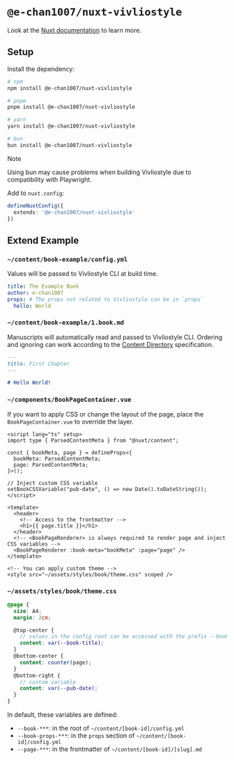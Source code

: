 # `@e-chan1007/nuxt-vivliostyle`

Look at the [Nuxt documentation](https://nuxt.com/docs/getting-started/introduction) to learn more.

## Setup

Install the dependency:

```bash
# npm
npm install @e-chan1007/nuxt-vivliostyle

# pnpm
pnpm install @e-chan1007/nuxt-vivliostyle

# yarn
yarn install @e-chan1007/nuxt-vivliostyle

# bun
bun install @e-chan1007/nuxt-vivliostyle
```

> [!NOTE]
> Using bun may cause problems when building Vivliostyle due to compatibility with Playwright.

Add to `nuxt.config`:

```ts
defineNuxtConfig({
  extends: '@e-chan1007/nuxt-vivliostyle'
})
```

## Extend Example

### `~/content/book-example/config.yml`
Values will be passed to Vivliostyle CLI at build time.

```yaml
title: The Example Book
author: e-chan1007
props: # The props not related to Vivliostyle can be in `props`
  hello: World
```

### `~/content/book-example/1.book.md`
Manuscripts will automatically read and passed to Vivliostyle CLI.
Ordering and ignoring can work according to the [Content Directory](https://content.nuxt.com/usage/content-directory) specification.

```md
---
title: First Chapter
---

# Hello World!
```

### `~/components/BookPageContainer.vue`
If you want to apply CSS or change the layout of the page, place the `BookPageContainer.vue` to override the layer.

```vue
<script lang="ts" setup>
import type { ParsedContentMeta } from "@nuxt/content";

const { bookMeta, page } = defineProps<{
  bookMeta: ParsedContentMeta;
  page: ParsedContentMeta;
}>();

// Inject custom CSS variable
setBookCSSVariable("pub-date", () => new Date().toDateString());
</script>

<template>
  <header>
    <!-- Access to the frontmatter -->
    <h1>{{ page.title }}</h1>
  </header>
  <!-- <BookPageRenderer> is always required to render page and inject CSS variables -->
  <BookPageRenderer :book-meta="bookMeta" :page="page" />
</template>

<!-- You can apply custom theme -->
<style src="~/assets/styles/book/theme.css" scoped />
```

### `~/assets/styles/book/theme.css`
```scss
@page {
  size: A4;
  margin: 2cm;

  @top-center {
    // values in the config root can be accessed with the prefix --book
    content: var(--book-title);
  }
  @bottom-center {
    content: counter(page);
  }
  @bottom-right {
    // custom variable
    content: var(--pub-date);
  }
}
```

In default, these variables are defined:

- `--book-***`: in the root of `~/content/[book-id]/config.yml`
- `--book-props-***`: in the `props` section of `~/content/[book-id]/config.yml`
- `--page-***`: in the frontmatter of `~/content/[book-id]/[slug].md`
